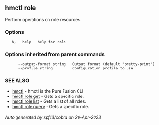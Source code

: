 ## hmctl role

Perform operations on role resources

### Options

```
  -h, --help   help for role
```

### Options inherited from parent commands

```
      --output-format string   Output format (default "pretty-print")
      --profile string         Configuration profile to use
```

### SEE ALSO

* [hmctl](hmctl.md)	 - hmctl is the Pure Fusion CLI
* [hmctl role get](hmctl_role_get.md)	 - Gets a specific role.
* [hmctl role list](hmctl_role_list.md)	 - Gets a list of all roles.
* [hmctl role query](hmctl_role_query.md)	 - Gets a specific role.

###### Auto generated by spf13/cobra on 26-Apr-2023
